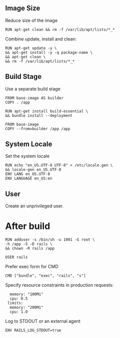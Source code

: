 ## Image Size 

Reduce size of the image

```
RUN apt-get clean && rm -f /var/lib/apt/lists/*_*
```

Combine update, install and clean:

```
RUN apt-get update -y \
&& apt-get install -y -q package-name \
&& apt-get clean \
&& rm -f /var/lib/apt/lists/*_*
```

## Build Stage

Use a separate build stage

```
FROM base-image AS builder
COPY . /app

RUN apt-get install build-essential \
&& bundle install --deployment

FROM base-image
COPY --from=builder /app /app
```

## System Locale

Set the system locale

```
RUN echo "en_US.UTF-8 UTF-8" > /etc/locale.gen \
&& locale-gen en_US.UTF-8
ENV LANG en_US.UTF-8
ENV LANGUAGE en_US:en
```

## User

Create an unprivileged user.

# After build

```
RUN adduser -s /bin/sh -u 1001 -G root \
-h /app -S -D rails \
&& chown -R rails /app

USER rails
```

Prefer exec form for CMD

```
CMD ["bundle", "exec", "rails", "s"]
```

Specify resource constraints in production requests:

```
  memory: "100Mi"
  cpu: 0.5
 limits:
  memory: "200Mi"
  cpu: 1.0
```

Log to STDOUT or an external agent

```
ENV RAILS_LOG_STDOUT=true
```

